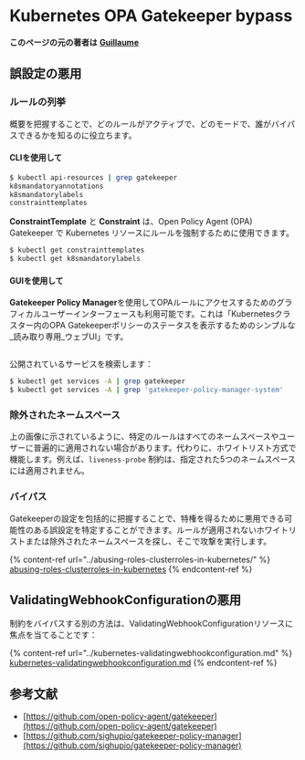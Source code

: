 # Kubernetes OPA Gatekeeper bypass

**このページの元の著者は** [**Guillaume**](https://www.linkedin.com/in/guillaume-chapela-ab4b9a196)

## 誤設定の悪用

### ルールの列挙

概要を把握することで、どのルールがアクティブで、どのモードで、誰がバイパスできるかを知るのに役立ちます。

#### CLIを使用して
```bash
$ kubectl api-resources | grep gatekeeper
k8smandatoryannotations                                                             constraints.gatekeeper.sh/v1beta1                  false        K8sMandatoryAnnotations
k8smandatorylabels                                                                  constraints.gatekeeper.sh/v1beta1                  false        K8sMandatoryLabel
constrainttemplates                                                                 templates.gatekeeper.sh/v1                         false        ConstraintTemplate
```
**ConstraintTemplate** と **Constraint** は、Open Policy Agent (OPA) Gatekeeper で Kubernetes リソースにルールを強制するために使用できます。
```bash
$ kubectl get constrainttemplates
$ kubectl get k8smandatorylabels
```
#### GUIを使用して

**Gatekeeper Policy Manager**を使用してOPAルールにアクセスするためのグラフィカルユーザーインターフェースも利用可能です。これは「Kubernetesクラスター内のOPA Gatekeeperポリシーのステータスを表示するためのシンプルな_読み取り専用_ウェブUI」です。

<figure><img src="../../../.gitbook/assets/05-constraints.png" alt=""><figcaption></figcaption></figure>

公開されているサービスを検索します：
```bash
$ kubectl get services -A | grep gatekeeper
$ kubectl get services -A | grep 'gatekeeper-policy-manager-system'
```
### 除外されたネームスペース

上の画像に示されているように、特定のルールはすべてのネームスペースやユーザーに普遍的に適用されない場合があります。代わりに、ホワイトリスト方式で機能します。例えば、`liveness-probe` 制約は、指定された5つのネームスペースには適用されません。

### バイパス

Gatekeeperの設定を包括的に把握することで、特権を得るために悪用できる可能性のある誤設定を特定することができます。ルールが適用されないホワイトリストまたは除外されたネームスペースを探し、そこで攻撃を実行します。

{% content-ref url="../abusing-roles-clusterroles-in-kubernetes/" %}
[abusing-roles-clusterroles-in-kubernetes](../abusing-roles-clusterroles-in-kubernetes/)
{% endcontent-ref %}

## ValidatingWebhookConfigurationの悪用

制約をバイパスする別の方法は、ValidatingWebhookConfigurationリソースに焦点を当てることです：&#x20;

{% content-ref url="../kubernetes-validatingwebhookconfiguration.md" %}
[kubernetes-validatingwebhookconfiguration.md](../kubernetes-validatingwebhookconfiguration.md)
{% endcontent-ref %}

## 参考文献

* [https://github.com/open-policy-agent/gatekeeper](https://github.com/open-policy-agent/gatekeeper)
* [https://github.com/sighupio/gatekeeper-policy-manager](https://github.com/sighupio/gatekeeper-policy-manager)
